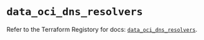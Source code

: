 # `data_oci_dns_resolvers`

Refer to the Terraform Registory for docs: [`data_oci_dns_resolvers`](https://registry.terraform.io/providers/oracle/oci/6.18.0/docs/data-sources/dns_resolvers).
